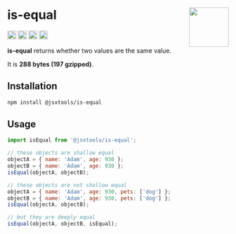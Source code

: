 # is-equal [<img src="https://avatars.githubusercontent.com/u/52989093" alt="" width="90" height="90" align="right">][frontend]

[<img alt="npm version" src="https://img.shields.io/npm/v/@jsxtools/is-equal.svg" height="20">](https://www.npmjs.com/package/@jsxtools/is-equal)
[<img alt="build status" src="https://img.shields.io/travis/jsxtools/frontend/master.svg" height="20">](https://travis-ci.org/jsxtools/frontend/is-equal)
[<img alt="issue tracker" src="https://img.shields.io/github/issues/jsxtools/frontend/is-equal.svg" height="20">](https://github.com/jsxtools/frontend/issues?q=is:issue+is:open+label:is-equal)
[<img alt="pull requests" src="https://img.shields.io/github/issues-pr/jsxtools/frontend/is-equal.svg" height="20">](https://github.com/jsxtools/frontend/pulls?q=is:pr+is:open+label:is-equal)

**is-equal** returns whether two values are the same value.

It is <strong size>288 bytes (197 gzipped)</strong>.

## Installation

```sh
npm install @jsxtools/is-equal
```

## Usage

```js
import isEqual from '@jsxtools/is-equal';

// these objects are shallow equal
objectA = { name: 'Adam', age: 930 };
objectB = { name: 'Adam', age: 930 };
isEqual(objectA, objectB);

// these objects are not shallow equal
objectA = { name: 'Adam', age: 930, pets: ['dog'] };
objectB = { name: 'Adam', age: 930, pets: ['dog'] };
isEqual(objectA, objectB);

// but they are deeply equal
isEqual(objectA, objectB, isEqual);
```

[frontend]: https://github.com/jsxtools/frontend
